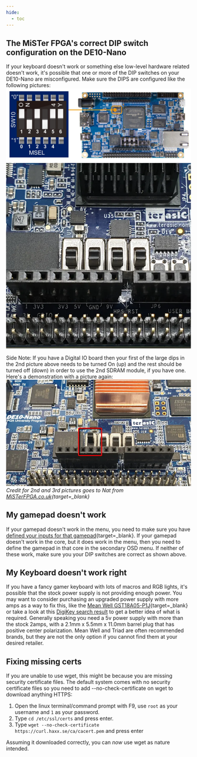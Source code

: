 ```yaml
---
hide:
  - toc
---
```


## The MiSTer FPGA's correct DIP switch configuration on the DE10-Nano

If your keyboard doesn't work or something else low-level hardware related doesn't work, it's possible that one or more of the DIP switches on your DE10-Nano are misconfigured. Make sure the DIPS are configured like the following pictures:  
![MiSTer FPGA DIP Switches Correct Configuration - Small DIPS - Terasic DE10-Nano](img/dips1.png)  
![MiSTer FPGA DIP Switches Correct Analog IO board Configuration - Big DIPS - Terasic DE10-Nano](img/dips2.png)

Side Note: If you have a Digital IO board then your first of the large dips in the 2nd picture above needs to be turned On (up) and the rest should be turned off (down) in order to use the 2nd SDRAM module, if you have one. Here's a demonstration with a picture again:  
![MiSTer FPGA DIP Switches Correct Digital IO board Configuration - Big DIPS - Terasic DE10-Nano](img/dips3.png)  
*Credit for 2nd and 3rd pictures goes to Nat from [MiSTerFPGA.co.uk](https://misterfpga.co.uk){target=_blank}*

## My gamepad doesn't work

If your gamepad doesn't work in the menu, you need to make sure you have [defined your inputs for that gamepad](../setup/controller.md){target=_blank}. If your gamepad doesn't work in the core, but it does work in the menu, then you need to define the gamepad in that core in the secondary OSD menu. If neither of these work, make sure you your DIP switches are correct as shown above.

## My Keyboard doesn't work right

If you have a fancy gamer keyboard with lots of macros and RGB lights, it's possible that the stock power supply is not providing enough power. You may want to consider purchasing an upgraded power supply with more amps as a way to fix this, like the [Mean Well GST18A05-P1J](https://www.amazon.com/MEAN-WELL-GST18A05-P1J-Desktop-Adaptor/dp/B01LZ0LJXQ){target=_blank} or take a look at this [DigiKey search result](https://www.digikey.com/short/33rwd9pm) to get a better idea of what is required. Generally speaking you need a 5v power supply with more than the stock 2amps, with a 2.1mm x 5.5mm x 11.0mm barrel plug that has positive center polarization. Mean Well and Triad are often recommended brands, but they are not the only option if you cannot find them at your desired retailer.

## Fixing missing certs

If you are unable to use wget, this might be because you are missing security certificate files. The default system comes with no security certificate files so you need to add --no-check-certificate on wget to download anything HTTPS:

1. Open the linux terminal/command prompt with F9, use `root` as your username and `1` as your password.
2. Type `cd /etc/ssl/certs` and press enter.
3. Type `wget --no-check-certificate https://curl.haxx.se/ca/cacert.pem` and press enter

Assuming it downloaded correctly, you can _now_ use wget as nature intended.
